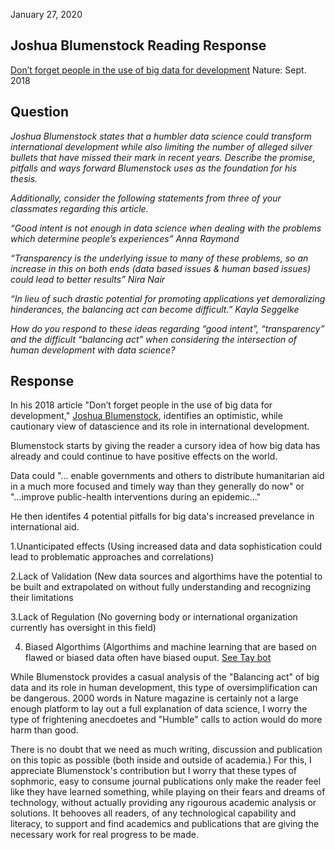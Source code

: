 January 27, 2020
## Joshua Blumenstock Reading Response
[Don’t forget people in the use of big data for development](https://www.nature.com/magazine-assets/d41586-018-06215-5/d41586-018-06215-5.pdf) Nature: Sept. 2018

## Question
*Joshua Blumenstock states that a humbler data science could transform international development while also limiting the number of alleged silver bullets that have missed their mark in recent years. Describe the promise, pitfalls and ways forward Blumenstock uses as the foundation for his thesis.*

*Additionally, consider the following statements from three of your classmates regarding this article.*

*“Good intent is not enough in data science when dealing with the problems which determine people’s experiences” Anna Raymond*

*“Transparency is the underlying issue to many of these problems, so an increase in this on both ends (data based issues & human based issues) could lead to better results” Nira Nair*

*“In lieu of such drastic potential for promoting applications yet demoralizing hinderances, the balancing act can become difficult.” Kayla Seggelke*

*How do you respond to these ideas regarding “good intent”, “transparency” and the difficult “balancing act” when considering the intersection of human development with data science?*

## Response


In his 2018 article "Don’t forget people in the use of big data for development," [Joshua Blumenstock](http://www.jblumenstock.com), identifies an optimistic, while cautionary view of datascience and its role in international development. 

Blumenstock starts by giving the reader a cursory idea of how big data has already and could continue to have positive effects on the world. 

Data could "... enable governments and others to distribute humanitarian aid in a much more focused and timely way than they generally do now" or "...improve public-health interventions during an epidemic..." 

He then identifes 4 potential pitfalls for big data's increased prevelance in international aid.  

1.Unanticipated effects (Using increased data and data sophistication could lead to problematic approaches and correlations)

2.Lack of Validation (New data sources and algorthims have the potential to be built and extrapolated on without fully understanding and recognizing their limitations

3.Lack of Regulation (No governing body or international organization currently has oversight in this field)

4. Biased Algorthims (Algorthims and machine learning that are based on flawed or biased data often have biased ouput. [See Tay bot](https://en.wikipedia.org/wiki/Tay_(bot))

While Blumenstock provides a casual analysis of the "Balancing act" of big data and its role in human development, this type of oversimplification can be dangerous. 2000 words in Nature magazine is certainly not a large enough platform to lay out a full explanation of data science, I worry the type of frightening anecdoetes and "Humble" calls to action would do more harm than good. 

There is no doubt that we need as much writing, discussion and publication on this topic as possible (both inside and outside of academia.) For this, I appreciate Blumenstock's contribution but I worry that these types of sophmoric, easy to consume journal publications only make the reader feel like they have learned something, while playing on their fears and dreams of technology, without actually providing any rigourous academic analysis or solutions. It behooves all readers, of any technological capability and literacy, to support and find academics and publications that are giving the necessary work for real progress to be made. 


